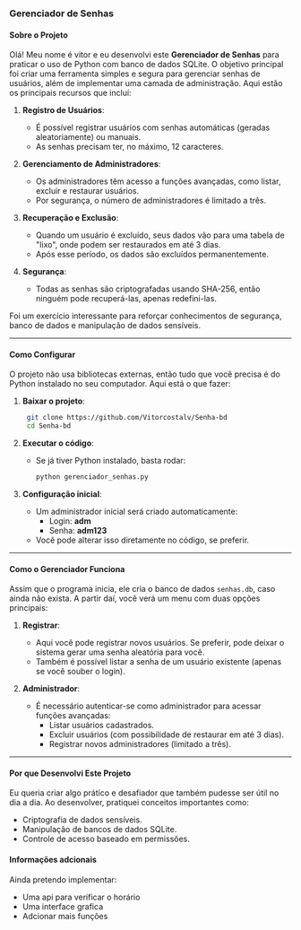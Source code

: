 ### Gerenciador de Senhas 

#### **Sobre o Projeto**
Olá! Meu nome é vitor e eu desenvolvi este **Gerenciador de Senhas** para praticar o uso de Python com banco de dados SQLite. O objetivo principal foi criar uma ferramenta simples e segura para gerenciar senhas de usuários, além de implementar uma camada de administração. Aqui estão os principais recursos que incluí:

1. **Registro de Usuários**:
   - É possível registrar usuários com senhas automáticas (geradas aleatoriamente) ou manuais.
   - As senhas precisam ter, no máximo, 12 caracteres.

2. **Gerenciamento de Administradores**:
   - Os administradores têm acesso a funções avançadas, como listar, excluir e restaurar usuários.
   - Por segurança, o número de administradores é limitado a três.

3. **Recuperação e Exclusão**:
   - Quando um usuário é excluído, seus dados vão para uma tabela de "lixo", onde podem ser restaurados em até 3 dias.
   - Após esse período, os dados são excluídos permanentemente.

4. **Segurança**:
   - Todas as senhas são criptografadas usando SHA-256, então ninguém pode recuperá-las, apenas redefini-las.

Foi um exercício interessante para reforçar conhecimentos de segurança, banco de dados e manipulação de dados sensíveis.

---

#### **Como Configurar**
O projeto não usa bibliotecas externas, então tudo que você precisa é do Python instalado no seu computador. Aqui está o que fazer:

1. **Baixar o projeto**:
   ```bash
    git clone https://github.com/Vitorcostalv/Senha-bd
    cd Senha-bd

   ```

2. **Executar o código**:
   - Se já tiver Python instalado, basta rodar:
     ```bash
     python gerenciador_senhas.py
     ```

3. **Configuração inicial**:
   - Um administrador inicial será criado automaticamente:
     - Login: **adm**
     - Senha: **adm123**
   - Você pode alterar isso diretamente no código, se preferir.

---

#### **Como o Gerenciador Funciona**
Assim que o programa inicia, ele cria o banco de dados `senhas.db`, caso ainda não exista. A partir daí, você verá um menu com duas opções principais:

1. **Registrar**:
   - Aqui você pode registrar novos usuários. Se preferir, pode deixar o sistema gerar uma senha aleatória para você.
   - Também é possível listar a senha de um usuário existente (apenas se você souber o login).

2. **Administrador**:
   - É necessário autenticar-se como administrador para acessar funções avançadas:
     - Listar usuários cadastrados.
     - Excluir usuários (com possibilidade de restaurar em até 3 dias).
     - Registrar novos administradores (limitado a três).

---

#### **Por que Desenvolvi Este Projeto**
Eu queria criar algo prático e desafiador que também pudesse ser útil no dia a dia. Ao desenvolver, pratiquei conceitos importantes como:

- Criptografia de dados sensíveis.
- Manipulação de bancos de dados SQLite.
- Controle de acesso baseado em permissões.

#### **Informações adcionais**
Ainda pretendo implementar:

- Uma api para verificar o horário
- Uma interface grafica
- Adcionar mais funções 